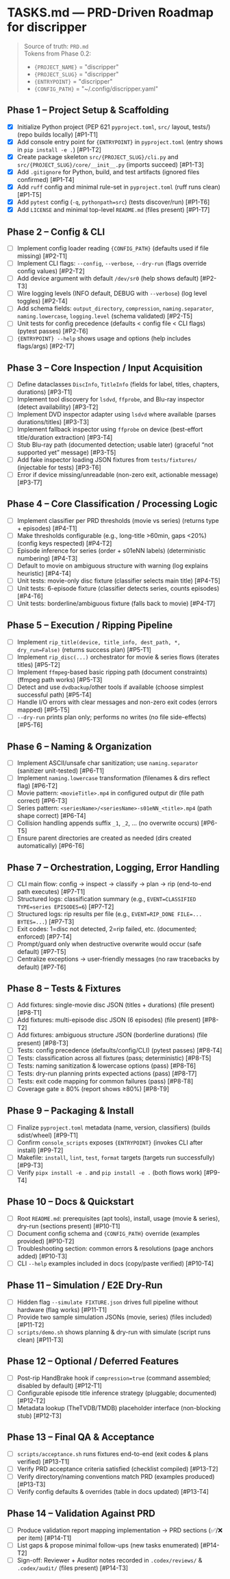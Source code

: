 # TASKS.md — PRD-Driven Roadmap for discripper

> Source of truth: `PRD.md`  
> Tokens from Phase 0.2:
> - `{PROJECT_NAME}` = "discripper"
> - `{PROJECT_SLUG}` = "discripper"
> - `{ENTRYPOINT}` = "discripper"
> - `{CONFIG_PATH}` = "~/.config/discripper.yaml"

## Phase 1 – Project Setup & Scaffolding
- [x] Initialize Python project (PEP 621 `pyproject.toml`, `src/` layout, tests/) (repo builds locally) [#P1-T1]
- [x] Add console entry point for `{ENTRYPOINT}` in `pyproject.toml` (entry shows in `pip install -e .`) [#P1-T2]
- [x] Create package skeleton `src/{PROJECT_SLUG}/cli.py` and `src/{PROJECT_SLUG}/core/__init__.py` (imports succeed) [#P1-T3]
- [x] Add `.gitignore` for Python, build, and test artifacts (ignored files confirmed) [#P1-T4]
- [x] Add `ruff` config and minimal rule-set in `pyproject.toml` (ruff runs clean) [#P1-T5]
- [x] Add `pytest` config (`-q`, `pythonpath=src`) (tests discover/run) [#P1-T6]
- [x] Add `LICENSE` and minimal top-level `README.md` (files present) [#P1-T7]

## Phase 2 – Config & CLI
- [ ] Implement config loader reading `{CONFIG_PATH}` (defaults used if file missing) [#P2-T1]
- [ ] Implement CLI flags: `--config`, `--verbose`, `--dry-run` (flags override config values) [#P2-T2]
- [ ] Add device argument with default `/dev/sr0` (help shows default) [#P2-T3]
- [ ] Wire logging levels (INFO default, DEBUG with `--verbose`) (log level toggles) [#P2-T4]
- [ ] Add schema fields: `output_directory`, `compression`, `naming.separator`, `naming.lowercase`, `logging.level` (schema validated) [#P2-T5]
- [ ] Unit tests for config precedence (defaults < config file < CLI flags) (pytest passes) [#P2-T6]
- [ ] `{ENTRYPOINT} --help` shows usage and options (help includes flags/args) [#P2-T7]

## Phase 3 – Core Inspection / Input Acquisition
- [ ] Define dataclasses `DiscInfo`, `TitleInfo` (fields for label, titles, chapters, durations) [#P3-T1]
- [ ] Implement tool discovery for `lsdvd`, `ffprobe`, and Blu-ray inspector (detect availability) [#P3-T2]
- [ ] Implement DVD inspector adapter using `lsdvd` where available (parses durations/titles) [#P3-T3]
- [ ] Implement fallback inspector using `ffprobe` on device (best-effort title/duration extraction) [#P3-T4]
- [ ] Stub Blu-ray path (documented detection; usable later) (graceful “not supported yet” message) [#P3-T5]
- [ ] Add fake inspector loading JSON fixtures from `tests/fixtures/` (injectable for tests) [#P3-T6]
- [ ] Error if device missing/unreadable (non-zero exit, actionable message) [#P3-T7]

## Phase 4 – Core Classification / Processing Logic
- [ ] Implement classifier per PRD thresholds (movie vs series) (returns type + episodes) [#P4-T1]
- [ ] Make thresholds configurable (e.g., long-title >60min, gaps <20%) (config keys respected) [#P4-T2]
- [ ] Episode inference for series (order + s01eNN labels) (deterministic numbering) [#P4-T3]
- [ ] Default to movie on ambiguous structure with warning (log explains heuristic) [#P4-T4]
- [ ] Unit tests: movie-only disc fixture (classifier selects main title) [#P4-T5]
- [ ] Unit tests: 6-episode fixture (classifier detects series, counts episodes) [#P4-T6]
- [ ] Unit tests: borderline/ambiguous fixture (falls back to movie) [#P4-T7]

## Phase 5 – Execution / Ripping Pipeline
- [ ] Implement `rip_title(device, title_info, dest_path, *, dry_run=False)` (returns success plan) [#P5-T1]
- [ ] Implement `rip_disc(...)` orchestrator for movie & series flows (iterates titles) [#P5-T2]
- [ ] Implement `ffmpeg`-based basic ripping path (document constraints) (ffmpeg path works) [#P5-T3]
- [ ] Detect and use `dvdbackup`/other tools if available (choose simplest successful path) [#P5-T4]
- [ ] Handle I/O errors with clear messages and non-zero exit codes (errors mapped) [#P5-T5]
- [ ] `--dry-run` prints plan only; performs no writes (no file side-effects) [#P5-T6]

## Phase 6 – Naming & Organization
- [ ] Implement ASCII/unsafe char sanitization; use `naming.separator` (sanitizer unit-tested) [#P6-T1]
- [ ] Implement `naming.lowercase` transformation (filenames & dirs reflect flag) [#P6-T2]
- [ ] Movie pattern: `<movieTitle>.mp4` in configured output dir (file path correct) [#P6-T3]
- [ ] Series pattern: `<seriesName>/<seriesName>-s01eNN_<title>.mp4` (path shape correct) [#P6-T4]
- [ ] Collision handling appends suffix `_1`, `_2`, … (no overwrite occurs) [#P6-T5]
- [ ] Ensure parent directories are created as needed (dirs created automatically) [#P6-T6]

## Phase 7 – Orchestration, Logging, Error Handling
- [ ] CLI main flow: config → inspect → classify → plan → rip (end-to-end path executes) [#P7-T1]
- [ ] Structured logs: classification summary (e.g., `EVENT=CLASSIFIED TYPE=series EPISODES=6`) [#P7-T2]
- [ ] Structured logs: rip results per file (e.g., `EVENT=RIP_DONE FILE=... BYTES=...`) [#P7-T3]
- [ ] Exit codes: 1=disc not detected, 2=rip failed, etc. (documented; enforced) [#P7-T4]
- [ ] Prompt/guard only when destructive overwrite would occur (safe default) [#P7-T5]
- [ ] Centralize exceptions → user-friendly messages (no raw tracebacks by default) [#P7-T6]

## Phase 8 – Tests & Fixtures
- [ ] Add fixtures: single-movie disc JSON (titles + durations) (file present) [#P8-T1]
- [ ] Add fixtures: multi-episode disc JSON (6 episodes) (file present) [#P8-T2]
- [ ] Add fixtures: ambiguous structure JSON (borderline durations) (file present) [#P8-T3]
- [ ] Tests: config precedence (defaults/config/CLI) (pytest passes) [#P8-T4]
- [ ] Tests: classification across all fixtures (pass; deterministic) [#P8-T5]
- [ ] Tests: naming sanitization & lowercase options (pass) [#P8-T6]
- [ ] Tests: dry-run planning prints expected actions (pass) [#P8-T7]
- [ ] Tests: exit code mapping for common failures (pass) [#P8-T8]
- [ ] Coverage gate ≥ 80% (report shows ≥80%) [#P8-T9]

## Phase 9 – Packaging & Install
- [ ] Finalize `pyproject.toml` metadata (name, version, classifiers) (builds sdist/wheel) [#P9-T1]
- [ ] Confirm `console_scripts` exposes `{ENTRYPOINT}` (invokes CLI after install) [#P9-T2]
- [ ] Makefile: `install`, `lint`, `test`, `format` targets (targets run successfully) [#P9-T3]
- [ ] Verify `pipx install -e .` and `pip install -e .` (both flows work) [#P9-T4]

## Phase 10 – Docs & Quickstart
- [ ] Root `README.md`: prerequisites (apt tools), install, usage (movie & series), dry-run (sections present) [#P10-T1]
- [ ] Document config schema and `{CONFIG_PATH}` override (examples provided) [#P10-T2]
- [ ] Troubleshooting section: common errors & resolutions (page anchors added) [#P10-T3]
- [ ] CLI `--help` examples included in docs (copy/paste verified) [#P10-T4]

## Phase 11 – Simulation / E2E Dry-Run
- [ ] Hidden flag `--simulate FIXTURE.json` drives full pipeline without hardware (flag works) [#P11-T1]
- [ ] Provide two sample simulation JSONs (movie, series) (files included) [#P11-T2]
- [ ] `scripts/demo.sh` shows planning & dry-run with simulate (script runs clean) [#P11-T3]

## Phase 12 – Optional / Deferred Features
- [ ] Post-rip HandBrake hook if `compression=true` (command assembled; disabled by default) [#P12-T1]
- [ ] Configurable episode title inference strategy (pluggable; documented) [#P12-T2]
- [ ] Metadata lookup (TheTVDB/TMDB) placeholder interface (non-blocking stub) [#P12-T3]

## Phase 13 – Final QA & Acceptance
- [ ] `scripts/acceptance.sh` runs fixtures end-to-end (exit codes & plans verified) [#P13-T1]
- [ ] Verify PRD acceptance criteria satisfied (checklist compiled) [#P13-T2]
- [ ] Verify directory/naming conventions match PRD (examples produced) [#P13-T3]
- [ ] Verify config defaults & overrides (table in docs updated) [#P13-T4]

## Phase 14 – Validation Against PRD
- [ ] Produce validation report mapping implementation → PRD sections (✅/❌ per item) [#P14-T1]
- [ ] List gaps & propose minimal follow-ups (new tasks enumerated) [#P14-T2]
- [ ] Sign-off: Reviewer + Auditor notes recorded in `.codex/reviews/` & `.codex/audit/` (files present) [#P14-T3]
